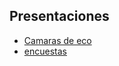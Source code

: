 
## Presentaciones

- [Camaras de eco](/echo-chambers.html)
- [encuestas](/analisis-encuestas.html)

